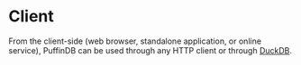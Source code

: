 # Client

From the client-side (web browser, standalone application, or online service), PuffinDB can be used through any HTTP client or through [DuckDB](https://duckdb.org/).
